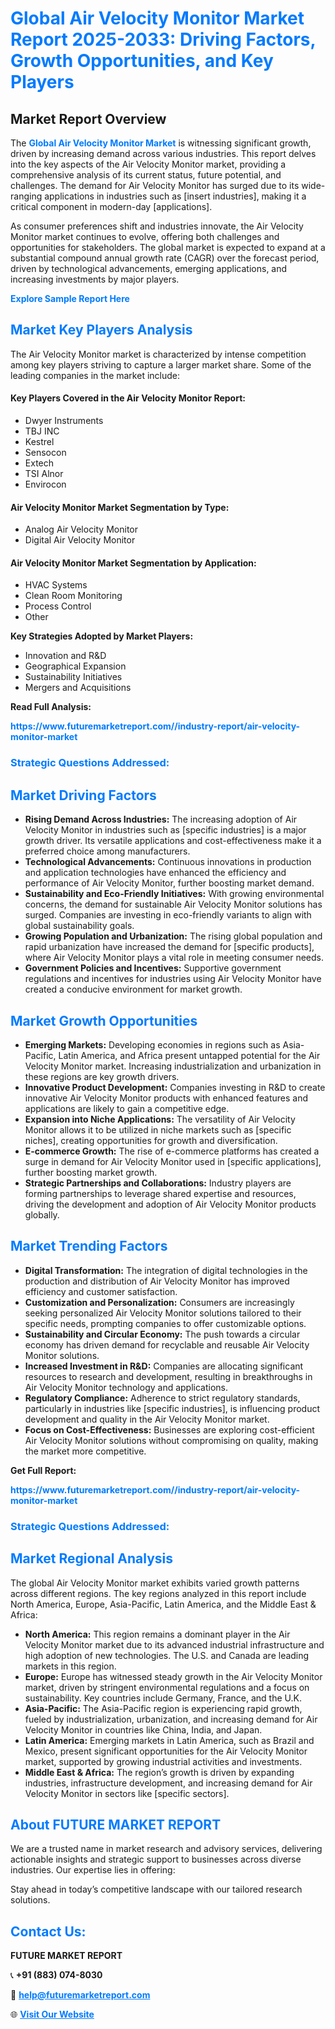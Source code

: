 <h1 style="color: #007BFF;">Global Air Velocity Monitor Market Report 2025-2033: Driving Factors, Growth Opportunities, and Key Players</h1>

<section id="overview">
<h2>Market Report Overview</h2>
<p>The <a href="https://www.futuremarketreport.com//industry-report/air-velocity-monitor-market" style="color: #007BFF; text-decoration: none;"><strong>Global Air Velocity Monitor Market</strong></a> is witnessing significant growth, driven by increasing demand across various industries. This report delves into the key aspects of the Air Velocity Monitor market, providing a comprehensive analysis of its current status, future potential, and challenges. The demand for Air Velocity Monitor has surged due to its wide-ranging applications in industries such as [insert industries], making it a critical component in modern-day [applications].</p>
<p>As consumer preferences shift and industries innovate, the Air Velocity Monitor market continues to evolve, offering both challenges and opportunities for stakeholders. The global market is expected to expand at a substantial compound annual growth rate (CAGR) over the forecast period, driven by technological advancements, emerging applications, and increasing investments by major players.</p>
</section>

<section id="overview">
<p><a href="https://www.futuremarketreport.com//request-sample/reportId=90116" style="color: #007BFF; text-decoration: none;"><strong>Explore Sample Report Here</strong></a></p>
</section>

<section id="key-players">
<h2 style="color: #007BFF;">Market Key Players Analysis</h2>
<p>The Air Velocity Monitor market is characterized by intense competition among key players striving to capture a larger market share. Some of the leading companies in the market include:</p>
<h4>Key Players Covered in the Air Velocity Monitor Report:</h4>
<ul><li>Dwyer Instruments</li><li>TBJ INC</li><li>Kestrel</li><li>Sensocon</li><li>Extech</li><li>TSI Alnor</li><li>Envirocon</li></ul>
<h4>Air Velocity Monitor Market Segmentation by Type:</h4>
<ul><li>Analog Air Velocity Monitor</li><li>Digital Air Velocity Monitor</li></ul>

<h4>Air Velocity Monitor Market Segmentation by Application:</h4>
<ul><li>HVAC Systems</li><li>Clean Room Monitoring</li><li>Process Control</li><li>Other</li></ul>
<p><strong>Key Strategies Adopted by Market Players:</strong></p>
<ul>
<li>Innovation and R&D</li>
<li>Geographical Expansion</li>
<li>Sustainability Initiatives</li>
<li>Mergers and Acquisitions</li>
</ul>
</section>

<section>
<p><strong>Read Full Analysis: </strong></p><a href="https://www.futuremarketreport.com//industry-report/air-velocity-monitor-market" style="color: #007BFF; text-decoration: none;"><strong>https://www.futuremarketreport.com//industry-report/air-velocity-monitor-market</strong></a>
<h3 style="color: #007BFF;">Strategic Questions Addressed:</h3>
</section>

<section id="driving-factors">
<h2 style="color: #007BFF;">Market Driving Factors</h2>
<ul>
<li><strong>Rising Demand Across Industries:</strong> The increasing adoption of Air Velocity Monitor in industries such as [specific industries] is a major growth driver. Its versatile applications and cost-effectiveness make it a preferred choice among manufacturers.</li>
<li><strong>Technological Advancements:</strong> Continuous innovations in production and application technologies have enhanced the efficiency and performance of Air Velocity Monitor, further boosting market demand.</li>
<li><strong>Sustainability and Eco-Friendly Initiatives:</strong> With growing environmental concerns, the demand for sustainable Air Velocity Monitor solutions has surged. Companies are investing in eco-friendly variants to align with global sustainability goals.</li>
<li><strong>Growing Population and Urbanization:</strong> The rising global population and rapid urbanization have increased the demand for [specific products], where Air Velocity Monitor plays a vital role in meeting consumer needs.</li>
<li><strong>Government Policies and Incentives:</strong> Supportive government regulations and incentives for industries using Air Velocity Monitor have created a conducive environment for market growth.</li>
</ul>
</section>

<section id="growth-opportunities">
<h2 style="color: #007BFF;">Market Growth Opportunities</h2>
<ul>
<li><strong>Emerging Markets:</strong> Developing economies in regions such as Asia-Pacific, Latin America, and Africa present untapped potential for the Air Velocity Monitor market. Increasing industrialization and urbanization in these regions are key growth drivers.</li>
<li><strong>Innovative Product Development:</strong> Companies investing in R&D to create innovative Air Velocity Monitor products with enhanced features and applications are likely to gain a competitive edge.</li>
<li><strong>Expansion into Niche Applications:</strong> The versatility of Air Velocity Monitor allows it to be utilized in niche markets such as [specific niches], creating opportunities for growth and diversification.</li>
<li><strong>E-commerce Growth:</strong> The rise of e-commerce platforms has created a surge in demand for Air Velocity Monitor used in [specific applications], further boosting market growth.</li>
<li><strong>Strategic Partnerships and Collaborations:</strong> Industry players are forming partnerships to leverage shared expertise and resources, driving the development and adoption of Air Velocity Monitor products globally.</li>
</ul>
</section>

<section id="trending-factors">
<h2 style="color: #007BFF;">Market Trending Factors</h2>
<ul>
<li><strong>Digital Transformation:</strong> The integration of digital technologies in the production and distribution of Air Velocity Monitor has improved efficiency and customer satisfaction.</li>
<li><strong>Customization and Personalization:</strong> Consumers are increasingly seeking personalized Air Velocity Monitor solutions tailored to their specific needs, prompting companies to offer customizable options.</li>
<li><strong>Sustainability and Circular Economy:</strong> The push towards a circular economy has driven demand for recyclable and reusable Air Velocity Monitor solutions.</li>
<li><strong>Increased Investment in R&D:</strong> Companies are allocating significant resources to research and development, resulting in breakthroughs in Air Velocity Monitor technology and applications.</li>
<li><strong>Regulatory Compliance:</strong> Adherence to strict regulatory standards, particularly in industries like [specific industries], is influencing product development and quality in the Air Velocity Monitor market.</li>
<li><strong>Focus on Cost-Effectiveness:</strong> Businesses are exploring cost-efficient Air Velocity Monitor solutions without compromising on quality, making the market more competitive.</li>
</ul>
</section>

<section>
<p><strong>Get Full Report: </strong></p><a href="https://www.futuremarketreport.com//industry-report/air-velocity-monitor-market" style="color: #007BFF; text-decoration: none;"><strong>https://www.futuremarketreport.com//industry-report/air-velocity-monitor-market</strong></a>
<h3 style="color: #007BFF;">Strategic Questions Addressed:</h3>
</section>


<section id="regional-analysis">
<h2 style="color: #007BFF;">Market Regional Analysis</h2>
<p>The global Air Velocity Monitor market exhibits varied growth patterns across different regions. The key regions analyzed in this report include North America, Europe, Asia-Pacific, Latin America, and the Middle East & Africa:</p>
<ul>
<li><strong>North America:</strong> This region remains a dominant player in the Air Velocity Monitor market due to its advanced industrial infrastructure and high adoption of new technologies. The U.S. and Canada are leading markets in this region.</li>
<li><strong>Europe:</strong> Europe has witnessed steady growth in the Air Velocity Monitor market, driven by stringent environmental regulations and a focus on sustainability. Key countries include Germany, France, and the U.K.</li>
<li><strong>Asia-Pacific:</strong> The Asia-Pacific region is experiencing rapid growth, fueled by industrialization, urbanization, and increasing demand for Air Velocity Monitor in countries like China, India, and Japan.</li>
<li><strong>Latin America:</strong> Emerging markets in Latin America, such as Brazil and Mexico, present significant opportunities for the Air Velocity Monitor market, supported by growing industrial activities and investments.</li>
<li><strong>Middle East & Africa:</strong> The region’s growth is driven by expanding industries, infrastructure development, and increasing demand for Air Velocity Monitor in sectors like [specific sectors].</li>
</ul>
</section>

<footer>
<h2 style="color: #007BFF;">About FUTURE MARKET REPORT</h2>
<p>We are a trusted name in market research and advisory services, delivering actionable insights and strategic support to businesses across diverse industries. Our expertise lies in offering:</p>

<p>Stay ahead in today’s competitive landscape with our tailored research solutions.</p>

<h2 style="color: #007BFF;">Contact Us:</h2>
<p><strong>FUTURE MARKET REPORT</strong></p>
<p>📞 <strong>+91 (883) 074-8030</strong></p>
<p>📧 <strong><a href="mailto:help@futuremarketreport.com" style="color: #007BFF;">help@futuremarketreport.com</a></strong></p>
<p>🌐 <strong><a href="https://www.futuremarketreport.com/" style="color: #007BFF;">Visit Our Website</a></strong></p>
</footer>